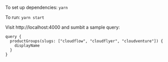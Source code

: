 To set up dependencies: `yarn`

To run: `yarn start`

Visit http://localhost:4000 and sumbit a sample query:

```gql
query {
  productGroups(slugs: ["cloudflow", "cloudflyer", "cloudventure"]) {
    displayName
  }
}
```
